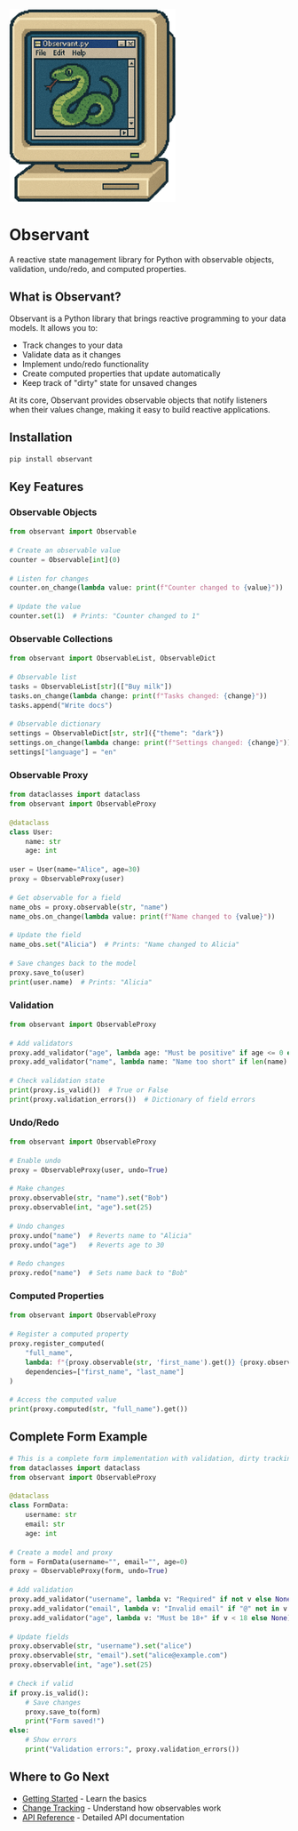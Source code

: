 <img src="assets/images/observant-py.png" width="300" />

# Observant

A reactive state management library for Python with observable objects, validation, undo/redo, and computed properties.

## What is Observant?

Observant is a Python library that brings reactive programming to your data models. It allows you to:

- Track changes to your data
- Validate data as it changes
- Implement undo/redo functionality
- Create computed properties that update automatically
- Keep track of "dirty" state for unsaved changes

At its core, Observant provides observable objects that notify listeners when their values change, making it easy to build reactive applications.

## Installation

```bash
pip install observant
```

## Key Features

### Observable Objects

```python
from observant import Observable

# Create an observable value
counter = Observable[int](0)

# Listen for changes
counter.on_change(lambda value: print(f"Counter changed to {value}"))

# Update the value
counter.set(1)  # Prints: "Counter changed to 1"
```

### Observable Collections

```python
from observant import ObservableList, ObservableDict

# Observable list
tasks = ObservableList[str](["Buy milk"])
tasks.on_change(lambda change: print(f"Tasks changed: {change}"))
tasks.append("Write docs")

# Observable dictionary
settings = ObservableDict[str, str]({"theme": "dark"})
settings.on_change(lambda change: print(f"Settings changed: {change}"))
settings["language"] = "en"
```

### Observable Proxy

```python
from dataclasses import dataclass
from observant import ObservableProxy

@dataclass
class User:
    name: str
    age: int

user = User(name="Alice", age=30)
proxy = ObservableProxy(user)

# Get observable for a field
name_obs = proxy.observable(str, "name")
name_obs.on_change(lambda value: print(f"Name changed to {value}"))

# Update the field
name_obs.set("Alicia")  # Prints: "Name changed to Alicia"

# Save changes back to the model
proxy.save_to(user)
print(user.name)  # Prints: "Alicia"
```

### Validation

```python
from observant import ObservableProxy

# Add validators
proxy.add_validator("age", lambda age: "Must be positive" if age <= 0 else None)
proxy.add_validator("name", lambda name: "Name too short" if len(name) < 3 else None)

# Check validation state
print(proxy.is_valid())  # True or False
print(proxy.validation_errors())  # Dictionary of field errors
```

### Undo/Redo

```python
from observant import ObservableProxy

# Enable undo
proxy = ObservableProxy(user, undo=True)

# Make changes
proxy.observable(str, "name").set("Bob")
proxy.observable(int, "age").set(25)

# Undo changes
proxy.undo("name")  # Reverts name to "Alicia"
proxy.undo("age")   # Reverts age to 30

# Redo changes
proxy.redo("name")  # Sets name back to "Bob"
```

### Computed Properties

```python
from observant import ObservableProxy

# Register a computed property
proxy.register_computed(
    "full_name",
    lambda: f"{proxy.observable(str, 'first_name').get()} {proxy.observable(str, 'last_name').get()}",
    dependencies=["first_name", "last_name"]
)

# Access the computed value
print(proxy.computed(str, "full_name").get())
```


## Complete Form Example

```python
# This is a complete form implementation with validation, dirty tracking, and save logic
from dataclasses import dataclass
from observant import ObservableProxy

@dataclass
class FormData:
    username: str
    email: str
    age: int

# Create a model and proxy
form = FormData(username="", email="", age=0)
proxy = ObservableProxy(form, undo=True)

# Add validation
proxy.add_validator("username", lambda v: "Required" if not v else None)
proxy.add_validator("email", lambda v: "Invalid email" if "@" not in v else None)
proxy.add_validator("age", lambda v: "Must be 18+" if v < 18 else None)

# Update fields
proxy.observable(str, "username").set("alice")
proxy.observable(str, "email").set("alice@example.com")
proxy.observable(int, "age").set(25)

# Check if valid
if proxy.is_valid():
    # Save changes
    proxy.save_to(form)
    print("Form saved!")
else:
    # Show errors
    print("Validation errors:", proxy.validation_errors())
```

## Where to Go Next

- [Getting Started](getting_started.md) - Learn the basics
- [Change Tracking](features/change_tracking.md) - Understand how observables work
- [API Reference](api_reference/index.md) - Detailed API documentation

